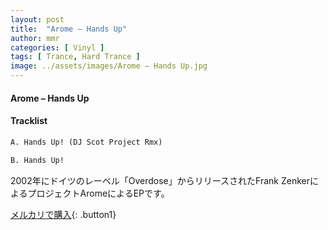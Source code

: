 ```yaml
---
layout: post
title:  "Arome – Hands Up"
author: mmr
categories: [ Vinyl ]
tags: [ Trance, Hard Trance ]
image: ../assets/images/Arome – Hands Up.jpg
---
```


#### Arome – Hands Up

#### Tracklist
```md
A. Hands Up! (DJ Scot Project Rmx)

B. Hands Up!
```

2002年にドイツのレーベル「Overdose」からリリースされたFrank ZenkerによるプロジェクトAromeによるEPです。


[メルカリで購入](https://jp.mercari.com/item/m53349932361){: .button1}

